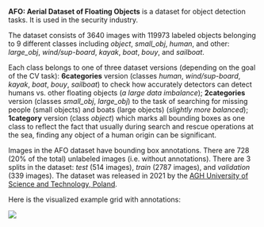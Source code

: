 **AFO: Aerial Dataset of Floating Objects** is a dataset for object detection tasks. It is used in the security industry.

The dataset consists of 3640 images with 119973 labeled objects belonging to 9 different classes including *object*, *small_obj*, *human*, and other: *large_obj*, *wind/sup-board*, *kayak*, *boat*, *bouy*, and *sailboat*.

Each class belongs to one of three dataset versions (depending on the goal of the CV task): **6categories** version (classes *human*, *wind/sup-board*, *kayak*, *boat*, *bouy*, *sailboat*) to check how accurately detectors can detect humans vs. other floating objects (_a large data imbalance_); **2categories** version (classes *small_obj*, *large_obj*) to the task of searching for missing people (small objects) and boats (large objects) (_slightly more balanced_); **1category** version (class *object*) which marks all bounding boxes as one class to reflect the fact that usually during search and rescue operations at the sea, finding any object of a human origin can be significant.

Images in the AFO dataset have bounding box annotations. There are 728 (20% of the total) unlabeled images (i.e. without annotations). There are 3 splits in the dataset: *test* (514 images), *train* (2787 images), and *validation* (339 images). The dataset was released in 2021 by the [AGH University of Science and Technology, Poland](https://www.agh.edu.pl/en/).

Here is the visualized example grid with annotations:

<img src="https://github.com/dataset-ninja/afo/raw/main/visualizations/horizontal_grid.png">
